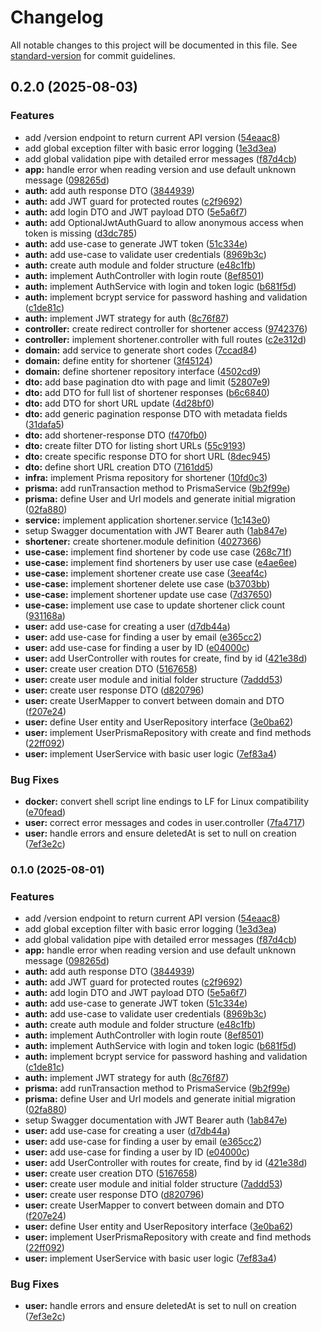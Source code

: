 # Changelog

All notable changes to this project will be documented in this file. See [standard-version](https://github.com/conventional-changelog/standard-version) for commit guidelines.

## 0.2.0 (2025-08-03)


### Features

* add /version endpoint to return current API version ([54eaac8](https://github.com/prsonda/shortener/commit/54eaac832280135f5e20f0f38268799b4745eebb))
* add global exception filter with basic error logging ([1e3d3ea](https://github.com/prsonda/shortener/commit/1e3d3eab1419def36d4cefcb50095ea31d43dd91))
* add global validation pipe with detailed error messages ([f87d4cb](https://github.com/prsonda/shortener/commit/f87d4cb976e3d8ed39d5c8a58d0efc4d9ef7f47c))
* **app:** handle error when reading version and use default unknown message ([098265d](https://github.com/prsonda/shortener/commit/098265da4697b472da782e5c1e034ad21d8626e6))
* **auth:** add auth response DTO ([3844939](https://github.com/prsonda/shortener/commit/3844939182a021b26ae45f09a5b4d8b1b1fdfc25))
* **auth:** add JWT guard for protected routes ([c2f9692](https://github.com/prsonda/shortener/commit/c2f96928e9dbb1a1601dfb6352ce9d97ce3f9f94))
* **auth:** add login DTO and JWT payload DTO ([5e5a6f7](https://github.com/prsonda/shortener/commit/5e5a6f7ef528f5b5d2543c87949214d9e8860c14))
* **auth:** add OptionalJwtAuthGuard to allow anonymous access when token is missing ([d3dc785](https://github.com/prsonda/shortener/commit/d3dc78590fd9f0e15a9afd809e1e5c6face892c2))
* **auth:** add use-case to generate JWT token ([51c334e](https://github.com/prsonda/shortener/commit/51c334e030f2f04d19020c29acf0926593835669))
* **auth:** add use-case to validate user credentials ([8969b3c](https://github.com/prsonda/shortener/commit/8969b3c1e4b263be9bfa66c66ed4372078acce69))
* **auth:** create auth module and folder structure ([e48c1fb](https://github.com/prsonda/shortener/commit/e48c1fb7b46b69d45a264b17dbac07823c8a8127))
* **auth:** implement AuthController with login route ([8ef8501](https://github.com/prsonda/shortener/commit/8ef8501d07787eba9b6a0ecee794ca0bb2c818c0))
* **auth:** implement AuthService with login and token logic ([b681f5d](https://github.com/prsonda/shortener/commit/b681f5dc04dc66c319a0ad382364bd0a86cba346))
* **auth:** implement bcrypt service for password hashing and validation ([c1de81c](https://github.com/prsonda/shortener/commit/c1de81c13d1a1f92c504eb63063e12531842cd66))
* **auth:** implement JWT strategy for auth ([8c76f87](https://github.com/prsonda/shortener/commit/8c76f87726b269d4be116892a93d3d14678c78dd))
* **controller:** create redirect controller for shortener access ([9742376](https://github.com/prsonda/shortener/commit/9742376739b604d42b941da00affd5b806b7857d))
* **controller:** implement shortener.controller with full routes ([c2e312d](https://github.com/prsonda/shortener/commit/c2e312ddf267022c6607d79e5620e1548ba923a9))
* **domain:** add service to generate short codes ([7ccad84](https://github.com/prsonda/shortener/commit/7ccad844c2550420dcc2d53904866cb653788be7))
* **domain:** define entity for shortener ([3f45124](https://github.com/prsonda/shortener/commit/3f45124cd911f132a6c8bff7241f8f0972d8050d))
* **domain:** define shortener repository interface ([4502cd9](https://github.com/prsonda/shortener/commit/4502cd91286a9368d7ef39e0eeac418366217eb8))
* **dto:** add base pagination dto with page and limit ([52807e9](https://github.com/prsonda/shortener/commit/52807e94ad91dac02f4129eff4b8997e0b3ed1a5))
* **dto:** add DTO for full list of shortener responses ([b6c6840](https://github.com/prsonda/shortener/commit/b6c6840805d4f2015aaa807d2132a7607786f7a5))
* **dto:** add DTO for short URL update ([4d28bf0](https://github.com/prsonda/shortener/commit/4d28bf0f598bb6cf2c539b4e37079fdaa2cab167))
* **dto:** add generic pagination response DTO with metadata fields ([31dafa5](https://github.com/prsonda/shortener/commit/31dafa5fbd4fed67ec2a4a5579a739cbae486615))
* **dto:** add shortener-response DTO ([f470fb0](https://github.com/prsonda/shortener/commit/f470fb09de8d15e07d9df726921a9f6ef5d37be8))
* **dto:** create filter DTO for listing short URLs ([55c9193](https://github.com/prsonda/shortener/commit/55c9193797c9e6485ec3261f09efba07aad43fff))
* **dto:** create specific response DTO for short URL ([8dec945](https://github.com/prsonda/shortener/commit/8dec945acaaf22fcab6938a148fedb2d7b838c07))
* **dto:** define short URL creation DTO ([7161dd5](https://github.com/prsonda/shortener/commit/7161dd578b19b40177823adb59de4f64fe961c42))
* **infra:** implement Prisma repository for shortener ([10fd0c3](https://github.com/prsonda/shortener/commit/10fd0c389f74c7d5f7866a0dc6f6c9f43c0ce142))
* **prisma:** add runTransaction method to PrismaService ([9b2f99e](https://github.com/prsonda/shortener/commit/9b2f99e0ba74adbdc0a0f067f73cbc3beeda71aa))
* **prisma:** define User and Url models and generate initial migration ([02fa880](https://github.com/prsonda/shortener/commit/02fa88074218527e76fac4d06a213584b3aa4c62))
* **service:** implement application shortener.service ([1c143e0](https://github.com/prsonda/shortener/commit/1c143e040106ec53c64421e5d8d559fc2ea6afb0))
* setup Swagger documentation with JWT Bearer auth ([1ab847e](https://github.com/prsonda/shortener/commit/1ab847e8a3f7b1fb5841507b32302a3fefbbc651))
* **shortener:** create shortener.module definition ([4027366](https://github.com/prsonda/shortener/commit/40273664b7ddb593211b5e3245dca6b6951fb290))
* **use-case:** implement find shortener by code use case ([268c71f](https://github.com/prsonda/shortener/commit/268c71faec6f006669f91c053e76f6d3dbed9e87))
* **use-case:** implement find shorteners by user use case ([e4ae6ee](https://github.com/prsonda/shortener/commit/e4ae6eef4d5609940b0ec129b542048ef28d8d88))
* **use-case:** implement shortener create use case ([3eeaf4c](https://github.com/prsonda/shortener/commit/3eeaf4c576edc2b4f36548362b7f67fb6fa6b56d))
* **use-case:** implement shortener delete use case ([b3703bb](https://github.com/prsonda/shortener/commit/b3703bb8519cae17214d6b3f64521baca1ece255))
* **use-case:** implement shortener update use case ([7d37650](https://github.com/prsonda/shortener/commit/7d3765002d6bfc9d4fcb31e9eb8ff174ad2e24d8))
* **use-case:** implement use case to update shortener click count ([931168a](https://github.com/prsonda/shortener/commit/931168a8b26a366f6dd44ea04c2a87c122f76b86))
* **user:** add use-case for creating a user ([d7db44a](https://github.com/prsonda/shortener/commit/d7db44aae9a58aa6562041e1ed1699d13126b183))
* **user:** add use-case for finding a user by email ([e365cc2](https://github.com/prsonda/shortener/commit/e365cc27a77f755d4ca95eaeb54b3cdcedeffd33))
* **user:** add use-case for finding a user by ID ([e04000c](https://github.com/prsonda/shortener/commit/e04000c7732b9592153187f6dc4f0f84afc3fa5e))
* **user:** add UserController with routes for create, find by id ([421e38d](https://github.com/prsonda/shortener/commit/421e38de784573bb6f18a94778646cb3ca1ae216))
* **user:** create user creation DTO ([5167658](https://github.com/prsonda/shortener/commit/516765850e70f5b21a1429595178405515719bbe))
* **user:** create user module and initial folder structure ([7addd53](https://github.com/prsonda/shortener/commit/7addd53dc64843b511140f006135ff92a66fccc9))
* **user:** create user response DTO ([d820796](https://github.com/prsonda/shortener/commit/d8207966bda3a8dfb8d0e47b90b8105ece8db7fd))
* **user:** create UserMapper to convert between domain and DTO ([f207e24](https://github.com/prsonda/shortener/commit/f207e244d65a1f3e4f4d958405aac89440b7dfc4))
* **user:** define User entity and UserRepository interface ([3e0ba62](https://github.com/prsonda/shortener/commit/3e0ba62103be032e5609f1924a25a4fc8d62c0da))
* **user:** implement UserPrismaRepository with create and find methods ([22ff092](https://github.com/prsonda/shortener/commit/22ff092fd242bb2a2a76c41b8cd836ad769dcb02))
* **user:** implement UserService with basic user logic ([7ef83a4](https://github.com/prsonda/shortener/commit/7ef83a48ddf7ca7022204231fa1aba55e1e829bd))


### Bug Fixes

* **docker:** convert shell script line endings to LF for Linux compatibility ([e70fead](https://github.com/prsonda/shortener/commit/e70fead2cc93f458f72217af6bf38d0509223b63))
* **user:** correct error messages and codes in user.controller ([7fa4717](https://github.com/prsonda/shortener/commit/7fa47174d7068771dfae6cfe9f9c1aa50f586730))
* **user:** handle errors and ensure deletedAt is set to null on creation ([7ef3e2c](https://github.com/prsonda/shortener/commit/7ef3e2cd9a45eaa096a546d4ff202f327613ea3a))

### 0.1.0 (2025-08-01)

### Features

- add /version endpoint to return current API version ([54eaac8](https://github.com/prsonda/shortener/commit/54eaac832280135f5e20f0f38268799b4745eebb))
- add global exception filter with basic error logging ([1e3d3ea](https://github.com/prsonda/shortener/commit/1e3d3eab1419def36d4cefcb50095ea31d43dd91))
- add global validation pipe with detailed error messages ([f87d4cb](https://github.com/prsonda/shortener/commit/f87d4cb976e3d8ed39d5c8a58d0efc4d9ef7f47c))
- **app:** handle error when reading version and use default unknown message ([098265d](https://github.com/prsonda/shortener/commit/098265da4697b472da782e5c1e034ad21d8626e6))
- **auth:** add auth response DTO ([3844939](https://github.com/prsonda/shortener/commit/3844939182a021b26ae45f09a5b4d8b1b1fdfc25))
- **auth:** add JWT guard for protected routes ([c2f9692](https://github.com/prsonda/shortener/commit/c2f96928e9dbb1a1601dfb6352ce9d97ce3f9f94))
- **auth:** add login DTO and JWT payload DTO ([5e5a6f7](https://github.com/prsonda/shortener/commit/5e5a6f7ef528f5b5d2543c87949214d9e8860c14))
- **auth:** add use-case to generate JWT token ([51c334e](https://github.com/prsonda/shortener/commit/51c334e030f2f04d19020c29acf0926593835669))
- **auth:** add use-case to validate user credentials ([8969b3c](https://github.com/prsonda/shortener/commit/8969b3c1e4b263be9bfa66c66ed4372078acce69))
- **auth:** create auth module and folder structure ([e48c1fb](https://github.com/prsonda/shortener/commit/e48c1fb7b46b69d45a264b17dbac07823c8a8127))
- **auth:** implement AuthController with login route ([8ef8501](https://github.com/prsonda/shortener/commit/8ef8501d07787eba9b6a0ecee794ca0bb2c818c0))
- **auth:** implement AuthService with login and token logic ([b681f5d](https://github.com/prsonda/shortener/commit/b681f5dc04dc66c319a0ad382364bd0a86cba346))
- **auth:** implement bcrypt service for password hashing and validation ([c1de81c](https://github.com/prsonda/shortener/commit/c1de81c13d1a1f92c504eb63063e12531842cd66))
- **auth:** implement JWT strategy for auth ([8c76f87](https://github.com/prsonda/shortener/commit/8c76f87726b269d4be116892a93d3d14678c78dd))
- **prisma:** add runTransaction method to PrismaService ([9b2f99e](https://github.com/prsonda/shortener/commit/9b2f99e0ba74adbdc0a0f067f73cbc3beeda71aa))
- **prisma:** define User and Url models and generate initial migration ([02fa880](https://github.com/prsonda/shortener/commit/02fa88074218527e76fac4d06a213584b3aa4c62))
- setup Swagger documentation with JWT Bearer auth ([1ab847e](https://github.com/prsonda/shortener/commit/1ab847e8a3f7b1fb5841507b32302a3fefbbc651))
- **user:** add use-case for creating a user ([d7db44a](https://github.com/prsonda/shortener/commit/d7db44aae9a58aa6562041e1ed1699d13126b183))
- **user:** add use-case for finding a user by email ([e365cc2](https://github.com/prsonda/shortener/commit/e365cc27a77f755d4ca95eaeb54b3cdcedeffd33))
- **user:** add use-case for finding a user by ID ([e04000c](https://github.com/prsonda/shortener/commit/e04000c7732b9592153187f6dc4f0f84afc3fa5e))
- **user:** add UserController with routes for create, find by id ([421e38d](https://github.com/prsonda/shortener/commit/421e38de784573bb6f18a94778646cb3ca1ae216))
- **user:** create user creation DTO ([5167658](https://github.com/prsonda/shortener/commit/516765850e70f5b21a1429595178405515719bbe))
- **user:** create user module and initial folder structure ([7addd53](https://github.com/prsonda/shortener/commit/7addd53dc64843b511140f006135ff92a66fccc9))
- **user:** create user response DTO ([d820796](https://github.com/prsonda/shortener/commit/d8207966bda3a8dfb8d0e47b90b8105ece8db7fd))
- **user:** create UserMapper to convert between domain and DTO ([f207e24](https://github.com/prsonda/shortener/commit/f207e244d65a1f3e4f4d958405aac89440b7dfc4))
- **user:** define User entity and UserRepository interface ([3e0ba62](https://github.com/prsonda/shortener/commit/3e0ba62103be032e5609f1924a25a4fc8d62c0da))
- **user:** implement UserPrismaRepository with create and find methods ([22ff092](https://github.com/prsonda/shortener/commit/22ff092fd242bb2a2a76c41b8cd836ad769dcb02))
- **user:** implement UserService with basic user logic ([7ef83a4](https://github.com/prsonda/shortener/commit/7ef83a48ddf7ca7022204231fa1aba55e1e829bd))

### Bug Fixes

- **user:** handle errors and ensure deletedAt is set to null on creation ([7ef3e2c](https://github.com/prsonda/shortener/commit/7ef3e2cd9a45eaa096a546d4ff202f327613ea3a))
